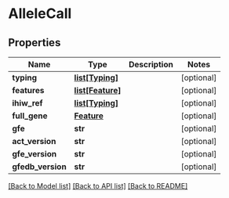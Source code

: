 # AlleleCall

## Properties
Name | Type | Description | Notes
------------ | ------------- | ------------- | -------------
**typing** | [**list[Typing]**](Typing.md) |  | [optional] 
**features** | [**list[Feature]**](Feature.md) |  | [optional] 
**ihiw_ref** | [**list[Typing]**](Typing.md) |  | [optional] 
**full_gene** | [**Feature**](Feature.md) |  | [optional] 
**gfe** | **str** |  | [optional] 
**act_version** | **str** |  | [optional] 
**gfe_version** | **str** |  | [optional] 
**gfedb_version** | **str** |  | [optional] 

[[Back to Model list]](../README.md#documentation-for-models) [[Back to API list]](../README.md#documentation-for-api-endpoints) [[Back to README]](../README.md)


